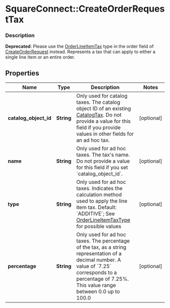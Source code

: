 # SquareConnect::CreateOrderRequestTax

### Description

__Deprecated__: Please use the [OrderLineItemTax](#type-orderlineitemtax) type in the order field of [CreateOrderRequest](#type-createorderrequest) instead.  Represents a tax that can apply to either a single line item or an entire order.

## Properties
Name | Type | Description | Notes
------------ | ------------- | ------------- | -------------
**catalog_object_id** | **String** | Only used for catalog taxes. The catalog object ID of an existing [CatalogTax](#type-catalogtax).  Do not provide a value for this field if you provide values in other fields for an ad hoc tax. | [optional] 
**name** | **String** | Only used for ad hoc taxes. The tax&#39;s name.  Do not provide a value for this field if you set &#x60;catalog_object_id&#x60;. | [optional] 
**type** | **String** | Only used for ad hoc taxes. Indicates the calculation method used to apply the line item tax.  Default: &#x60;ADDITIVE&#x60;; See [OrderLineItemTaxType](#type-orderlineitemtaxtype) for possible values | [optional] 
**percentage** | **String** | Only used for ad hoc taxes. The percentage of the tax, as a string representation of a decimal number.  A value of &#x60;7.25&#x60; corresponds to a percentage of 7.25%. This value range between 0.0 up to 100.0 | [optional] 


